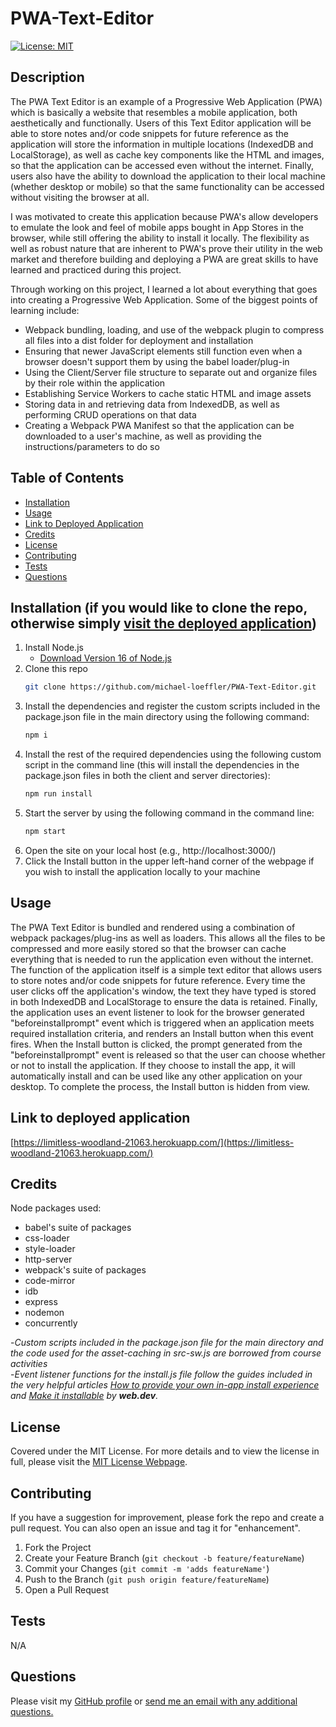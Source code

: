 # PWA-Text-Editor
[![License: MIT](https://img.shields.io/badge/License-MIT-yellow.svg)](https://opensource.org/licenses/MIT)

## Description
    
The PWA Text Editor is an example of a Progressive Web Application (PWA) which is basically a website that resembles a mobile application, both aesthetically and functionally. Users of this Text Editor application will be able to store notes and/or code snippets for future reference as the application will store the information in multiple locations (IndexedDB and LocalStorage), as well as cache key components like the HTML and images, so that the application can be accessed even without the internet. Finally, users also have the ability to download the application to their local machine (whether desktop or mobile) so that the same functionality can be accessed without visiting the browser at all. 

I was motivated to create this application because PWA's allow developers to emulate the look and feel of mobile apps bought in App Stores in the browser, while still offering the ability to install it locally. The flexibility as well as robust nature that are inherent to PWA's prove their utility in the web market and therefore building and deploying a PWA are great skills to have learned and practiced during this project.

Through working on this project, I learned a lot about everything that goes into creating a Progressive Web Application. Some of the biggest points of learning include:
* Webpack bundling, loading, and use of the webpack plugin to compress all files into a dist folder for deployment and installation
* Ensuring that newer JavaScript elements still function even when a browser doesn't support them by using the babel loader/plug-in
* Using the Client/Server file structure to separate out and organize files by their role within the application
* Establishing Service Workers to cache static HTML and image assets
* Storing data in and retrieving data from IndexedDB, as well as performing CRUD operations on that data
* Creating a Webpack PWA Manifest so that the application can be downloaded to a user's machine, as well as providing the instructions/parameters to do so

## Table of Contents
        
- [Installation](#installation-if-you-would-like-to-clone-the-repo-otherwise-simply-visit-the-deployed-application)
- [Usage](#usage)
- [Link to Deployed Application](#link-to-deployed-application)
- [Credits](#credits)
- [License](#license)
- [Contributing](#contributing)
- [Tests](#tests)
- [Questions](#questions)
 
## Installation (if you would like to clone the repo, otherwise simply [visit the deployed application](https://limitless-woodland-21063.herokuapp.com/)) 
            
1. Install Node.js
    - [Download Version 16 of Node.js](https://nodejs.org/download/release/v16.18.0/node-v16.18.0-x64.msi)
2. Clone this repo
   ```sh
   git clone https://github.com/michael-loeffler/PWA-Text-Editor.git
   ```
3. Install the dependencies and register the custom scripts included in the package.json file in the main directory using the following command:
   ```sh
   npm i
   ```
4. Install the rest of the required dependencies using the following custom script in the command line (this will install the dependencies in the package.json files in both the client and server directories):
   ```sh
   npm run install
   ```
5. Start the server by using the following command in the command line:
   ```sh
   npm start
   ```
6. Open the site on your local host (e.g., http://localhost:3000/)
7. Click the Install button in the upper left-hand corner of the webpage if you wish to install the application locally to your machine
    
## Usage
    
The PWA Text Editor is bundled and rendered using a combination of webpack packages/plug-ins as well as loaders. This allows all the files to be compressed and more easily stored so that the browser can cache everything that is needed to run the application even without the internet. The function of the application itself is a simple text editor that allows users to store notes and/or code snippets for future reference. Every time the user clicks off the application's window, the text they have typed is stored in both IndexedDB and LocalStorage to ensure the data is retained. Finally, the application uses an event listener to look for the browser generated "beforeinstallprompt" event which is triggered when an application meets required installation criteria, and renders an Install button when this event fires. When the Install button is clicked, the prompt generated from the "beforeinstallprompt" event is released so that the user can choose whether or not to install the application. If they choose to install the app, it will automatically install and can be used like any other application on your desktop. To complete the process, the Install button is hidden from view.

## Link to deployed application
[https://limitless-woodland-21063.herokuapp.com/](https://limitless-woodland-21063.herokuapp.com/)

## Credits

Node packages used:
  - babel's suite of packages
  - css-loader
  - style-loader
  - http-server
  - webpack's suite of packages
  - code-mirror
  - idb
  - express
  - nodemon
  - concurrently

-*Custom scripts included in the package.json file for the main directory and the code used for the asset-caching in src-sw.js are borrowed from course activities*<br>
-*Event listener functions for the install.js file follow the guides included in the very helpful articles [How to provide your own in-app install experience](https://web.dev/customize-install/) and [Make it installable](https://web.dev/codelab-make-installable/) by **web.dev**.*

## License
    
Covered under the MIT License. For more details and to view the license in full, please visit the [MIT License Webpage](https://choosealicense.com/licenses/mit/).

## Contributing
    
If you have a suggestion for improvement, please fork the repo and create a pull request. You can also open an issue and tag it for "enhancement".
1. Fork the Project
2. Create your Feature Branch (`git checkout -b feature/featureName`)
3. Commit your Changes (`git commit -m 'adds featureName'`)
4. Push to the Branch (`git push origin feature/featureName`)
5. Open a Pull Request
    
## Tests

N/A

## Questions

Please visit my [GitHub profile](https://github.com/michael-loeffler) or [send me an email with any additional questions.](mailto:michaelloeffler23@gmail.com)